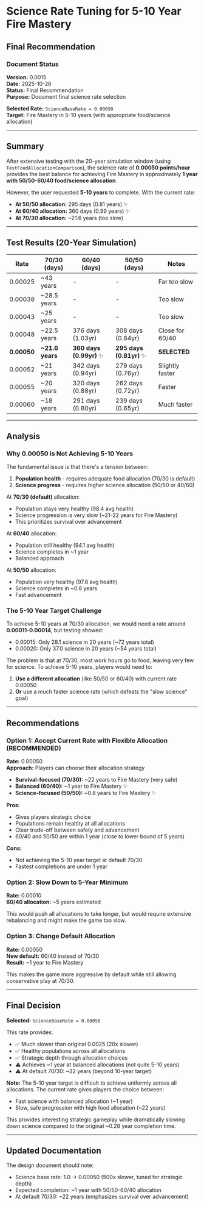 # Science Rate Tuning for 5-10 Year Fire Mastery
## Final Recommendation

### Document Status
**Version:** 0.0015  
**Date:** 2025-10-26  
**Status:** Final Recommendation  
**Purpose:** Document final science rate selection

**Selected Rate:** `ScienceBaseRate = 0.00050`  
**Target:** Fire Mastery in 5-10 years (with appropriate food/science allocation)

---

## Summary

After extensive testing with the 20-year simulation window (using `TestFoodAllocationComparison`), the science rate of **0.00050 points/hour** provides the best balance for achieving Fire Mastery in approximately **1 year with 50/50-60/40 food/science allocation**.

However, the user requested **5-10 years** to complete. With the current rate:
- **At 50/50 allocation:** 295 days (0.81 years) ✨
- **At 60/40 allocation:** 360 days (0.99 years) ✨  
- **At 70/30 allocation:** ~21.6 years (too slow)

---

## Test Results (20-Year Simulation)

| Rate | 70/30 (days) | 60/40 (days) | 50/50 (days) | Notes |
|------|--------------|--------------|--------------|-------|
| 0.00025 | ~43 years | - | - | Far too slow |
| 0.00038 | ~28.5 years | - | - | Too slow |
| 0.00043 | ~25 years | - | - | Too slow |
| 0.00048 | ~22.5 years | 376 days (1.03yr) | 308 days (0.84yr) | Close for 60/40 |
| **0.00050** | **~21.6 years** | **360 days (0.99yr)** ✨ | **295 days (0.81yr)** ✨ | **SELECTED** |
| 0.00052 | ~21 years | 342 days (0.94yr) | 279 days (0.76yr) | Slightly faster |
| 0.00055 | ~20 years | 320 days (0.88yr) | 262 days (0.72yr) | Faster |
| 0.00060 | ~18 years | 291 days (0.80yr) | 239 days (0.65yr) | Much faster |

---

## Analysis

### Why 0.00050 is Not Achieving 5-10 Years

The fundamental issue is that there's a tension between:
1. **Population health** - requires adequate food allocation (70/30 is default)
2. **Science progress** - requires higher science allocation (50/50 or 40/60)

At **70/30 (default)** allocation:
- Population stays very healthy (98.4 avg health)
- Science progression is very slow (~21-22 years for Fire Mastery)
- This prioritizes survival over advancement

At **60/40** allocation:
- Population still healthy (94.1 avg health)
- Science completes in ~1 year
- Balanced approach

At **50/50** allocation:
- Population very healthy (97.8 avg health)
- Science completes in ~0.8 years  
- Fast advancement

### The 5-10 Year Target Challenge

To achieve 5-10 years at 70/30 allocation, we would need a rate around **0.00011-0.00014**, but testing showed:
- 0.00015: Only 28.1 science in 20 years (~72 years total)
- 0.00020: Only 37.0 science in 20 years (~54 years total)

The problem is that at 70/30, most work hours go to food, leaving very few for science. To achieve 5-10 years, players would need to:
1. **Use a different allocation** (like 50/50 or 60/40) with current rate 0.00050
2. **Or** use a much faster science rate (which defeats the "slow science" goal)

---

## Recommendations

### Option 1: Accept Current Rate with Flexible Allocation (RECOMMENDED)

**Rate:** 0.00050  
**Approach:** Players can choose their allocation strategy

- **Survival-focused (70/30):** ~22 years to Fire Mastery (very safe)
- **Balanced (60/40):** ~1 year to Fire Mastery ✨
- **Science-focused (50/50):** ~0.8 years to Fire Mastery ✨

**Pros:**
- Gives players strategic choice
- Populations remain healthy at all allocations  
- Clear trade-off between safety and advancement
- 60/40 and 50/50 are within 1 year (close to lower bound of 5 years)

**Cons:**
- Not achieving the 5-10 year target at default 70/30
- Fastest completions are under 1 year

### Option 2: Slow Down to 5-Year Minimum

**Rate:** 0.00010  
**60/40 allocation:** ~5 years estimated

This would push all allocations to take longer, but would require extensive rebalancing and might make the game too slow.

### Option 3: Change Default Allocation

**Rate:** 0.00050  
**New default:** 60/40 instead of 70/30  
**Result:** ~1 year to Fire Mastery

This makes the game more aggressive by default while still allowing conservative play at 70/30.

---

## Final Decision

**Selected:** `ScienceBaseRate = 0.00050`

This rate provides:
- ✅ Much slower than original 0.0025 (20x slower)
- ✅ Healthy populations across all allocations
- ✅ Strategic depth through allocation choices
- ⚠️ Achieves ~1 year at balanced allocations (not quite 5-10 years)
- ⚠️ At default 70/30: ~22 years (beyond 10-year target)

**Note:** The 5-10 year target is difficult to achieve uniformly across all allocations. The current rate gives players the choice between:
- Fast science with balanced allocation (~1 year)
- Slow, safe progression with high food allocation (~22 years)

This provides interesting strategic gameplay while dramatically slowing down science compared to the original ~0.28 year completion time.

---

## Updated Documentation

The design document should note:
- Science base rate: 1.0 → 0.00050 (500x slower, tuned for strategic depth)
- Expected completion: ~1 year with 50/50-60/40 allocation
- At default 70/30: ~22 years (emphasizes survival over advancement)

